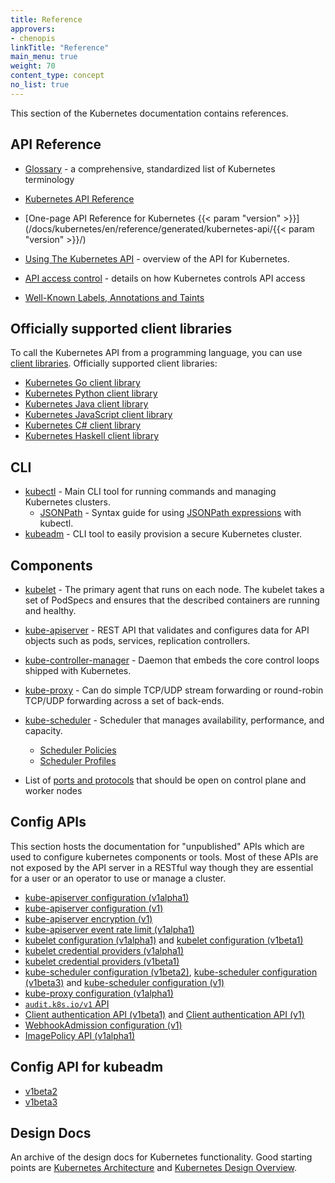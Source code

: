 ```yaml
---
title: Reference
approvers:
- chenopis
linkTitle: "Reference"
main_menu: true
weight: 70
content_type: concept
no_list: true
---
```



<!-- overview -->

This section of the Kubernetes documentation contains references.



<!-- body -->

## API Reference

* [Glossary](/docs/kubernetes/en/reference/glossary/) -  a comprehensive, standardized list of Kubernetes terminology

* [Kubernetes API Reference](/docs/kubernetes/en/reference/kubernetes-api/)
* [One-page API Reference for Kubernetes {{< param "version" >}}](/docs/kubernetes/en/reference/generated/kubernetes-api/{{< param "version" >}}/)
* [Using The Kubernetes API](/docs/kubernetes/en/reference/using-api/) - overview of the API for Kubernetes.
* [API access control](/docs/kubernetes/en/reference/access-authn-authz/) - details on how Kubernetes controls API access
* [Well-Known Labels, Annotations and Taints](/docs/kubernetes/en/reference/labels-annotations-taints/)

## Officially supported client libraries

To call the Kubernetes API from a programming language, you can use
[client libraries](/docs/kubernetes/en/reference/using-api/client-libraries/). Officially supported
client libraries:

- [Kubernetes Go client library](https://github.com/kubernetes/client-go/)
- [Kubernetes Python client library](https://github.com/kubernetes-client/python)
- [Kubernetes Java client library](https://github.com/kubernetes-client/java)
- [Kubernetes JavaScript client library](https://github.com/kubernetes-client/javascript)
- [Kubernetes C# client library](https://github.com/kubernetes-client/csharp)
- [Kubernetes Haskell client library](https://github.com/kubernetes-client/haskell)

## CLI

* [kubectl](/docs/kubernetes/en/reference/kubectl/) - Main CLI tool for running commands and managing Kubernetes clusters.
    * [JSONPath](/docs/kubernetes/en/reference/kubectl/jsonpath/) - Syntax guide for using [JSONPath expressions](https://goessner.net/articles/JsonPath/) with kubectl.
* [kubeadm](/docs/kubernetes/en/reference/setup-tools/kubeadm/) - CLI tool to easily provision a secure Kubernetes cluster.

## Components

* [kubelet](/docs/kubernetes/en/reference/command-line-tools-reference/kubelet/) - The
  primary agent that runs on each node. The kubelet takes a set of PodSpecs
  and ensures that the described containers are running and healthy.
* [kube-apiserver](/docs/kubernetes/en/reference/command-line-tools-reference/kube-apiserver/) -
  REST API that validates and configures data for API objects such as  pods,
  services, replication controllers.
* [kube-controller-manager](/docs/kubernetes/en/reference/command-line-tools-reference/kube-controller-manager/) - Daemon that embeds the core control loops shipped with Kubernetes.
* [kube-proxy](/docs/kubernetes/en/reference/command-line-tools-reference/kube-proxy/) - Can
  do simple TCP/UDP stream forwarding or round-robin TCP/UDP forwarding across
  a set of back-ends.
* [kube-scheduler](/docs/kubernetes/en/reference/command-line-tools-reference/kube-scheduler/) - Scheduler that manages availability, performance, and capacity.
  
  * [Scheduler Policies](/docs/kubernetes/en/reference/scheduling/policies)
  * [Scheduler Profiles](/docs/kubernetes/en/reference/scheduling/config#profiles)

* List of [ports and protocols](/docs/kubernetes/en/reference/ports-and-protocols/) that
  should be open on control plane and worker nodes

## Config APIs

This section hosts the documentation for "unpublished" APIs which are used to
configure  kubernetes components or tools. Most of these APIs are not exposed
by the API server in a RESTful way though they are essential for a user or an
operator to use or manage a cluster.

* [kube-apiserver configuration (v1alpha1)](/docs/kubernetes/en/reference/config-api/apiserver-config.v1alpha1/)
* [kube-apiserver configuration (v1)](/docs/kubernetes/en/reference/config-api/apiserver-config.v1/)
* [kube-apiserver encryption (v1)](/docs/kubernetes/en/reference/config-api/apiserver-encryption.v1/)
* [kube-apiserver event rate limit (v1alpha1)](/docs/kubernetes/en/reference/config-api/apiserver-eventratelimit.v1alpha1/)
* [kubelet configuration (v1alpha1)](/docs/kubernetes/en/reference/config-api/kubelet-config.v1alpha1/) and
  [kubelet configuration (v1beta1)](/docs/kubernetes/en/reference/config-api/kubelet-config.v1beta1/)
* [kubelet credential providers (v1alpha1)](/docs/kubernetes/en/reference/config-api/kubelet-credentialprovider.v1alpha1/)
* [kubelet credential providers (v1beta1)](/docs/kubernetes/en/reference/config-api/kubelet-credentialprovider.v1beta1/)
* [kube-scheduler configuration (v1beta2)](/docs/kubernetes/en/reference/config-api/kube-scheduler-config.v1beta2/),
  [kube-scheduler configuration (v1beta3)](/docs/kubernetes/en/reference/config-api/kube-scheduler-config.v1beta3/) and
  [kube-scheduler configuration (v1)](/docs/kubernetes/en/reference/config-api/kube-scheduler-config.v1/)
* [kube-proxy configuration (v1alpha1)](/docs/kubernetes/en/reference/config-api/kube-proxy-config.v1alpha1/)
* [`audit.k8s.io/v1` API](/docs/kubernetes/en/reference/config-api/apiserver-audit.v1/)
* [Client authentication API (v1beta1)](/docs/kubernetes/en/reference/config-api/client-authentication.v1beta1/) and 
  [Client authentication API (v1)](/docs/kubernetes/en/reference/config-api/client-authentication.v1/)
* [WebhookAdmission configuration (v1)](/docs/kubernetes/en/reference/config-api/apiserver-webhookadmission.v1/)
* [ImagePolicy API (v1alpha1)](/docs/kubernetes/en/reference/config-api/imagepolicy.v1alpha1/)

## Config API for kubeadm

* [v1beta2](/docs/kubernetes/en/reference/config-api/kubeadm-config.v1beta2/)
* [v1beta3](/docs/kubernetes/en/reference/config-api/kubeadm-config.v1beta3/)

## Design Docs

An archive of the design docs for Kubernetes functionality. Good starting points are
[Kubernetes Architecture](https://git.k8s.io/design-proposals-archive/architecture/architecture.md) and
[Kubernetes Design Overview](https://git.k8s.io/design-proposals-archive).

